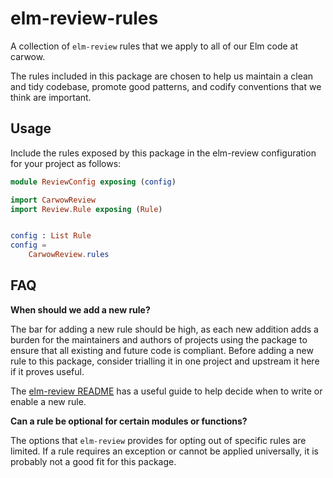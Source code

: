 # elm-review-rules

A collection of `elm-review` rules that we apply to all of our Elm code at carwow.

The rules included in this package are chosen to help us maintain a clean and tidy codebase, promote good patterns, and codify conventions that we think are important.

## Usage

Include the rules exposed by this package in the elm-review configuration for your project as follows:

```elm
module ReviewConfig exposing (config)

import CarwowReview
import Review.Rule exposing (Rule)


config : List Rule
config =
    CarwowReview.rules
```

## FAQ

**When should we add a new rule?**

The bar for adding a new rule should be high, as each new addition adds a burden for the maintainers and authors of projects using the package to ensure that all existing and future code is compliant. Before adding a new rule to this package, consider trialling it in one project and upstream it here if it proves useful.

The [elm-review README](https://github.com/jfmengels/elm-review/tree/master#when-to-write-or-enable-a-rule) has a useful guide to help decide when to write or enable a new rule.

**Can a rule be optional for certain modules or functions?**

The options that `elm-review` provides for opting out of specific rules are limited. If a rule requires an exception or cannot be applied universally, it is probably not a good fit for this package.

